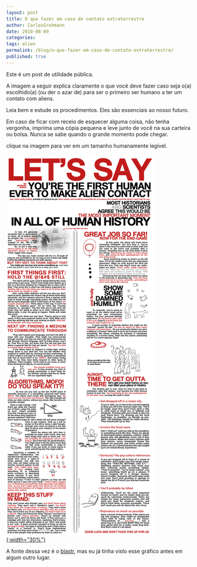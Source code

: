 ```yaml
---
layout: post
title: O que fazer em caso de contato extraterrestre
author: CarlosGrohmann
date: 2010-08-09
categories: 
tags: alien
permalink: /blog/o-que-fazer-em-caso-de-contato-extraterrestre/
published: true
---
```


Este é um post de utilidade pública.  

A imagem a seguir explica claramente o que você deve fazer caso seja o(a) escolhido(a) (ou der o azar de) para ser o primeiro ser humano a ter um contato com aliens.  

Leia bem e estude os procedimentos. Eles são essenciais ao nosso futuro.  

Em caso de ficar com receio de esquecer alguma coisa, não tenha vergonha, imprima uma cópia pequena e leve junto de você na sua carteira ou bolsa. Nunca se sabe quando o grande momento pode chegar.  

clique na imagem para ver em um tamanho humanamente legível.  

[![](/img/aliencontractinfographic1.jpg){:width="30%"}](/img/aliencontractinfographic1.jpg)  

A fonte dessa vez é o [blastr](http://blastr.com/2010/08/illustrated-guide-explain.php), mas eu já tinha visto esse gráfico antes em algum outro lugar.
